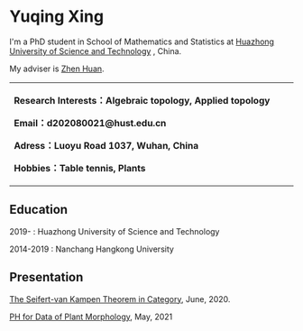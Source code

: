 # Yuqing Xing

I'm a PhD student in School of Mathematics and Statistics at [Huazhong University of Science and Technology](https://www.hust.edu.cn/) , China.

My adviser is [Zhen Huan](https://huanzhen84.github.io/zhenhuan/).


<table border="0">
  <tr>
    <td width="50%">
      <p><b>Research Interests：Algebraic topology, Applied topology </b></p>
      <p><b>Email：d202080021@hust.edu.cn</b></p>
      <p><b>Adress：Luoyu Road 1037, Wuhan, China</b></p>
      <p><b>Hobbies：Table tennis, Plants</b></p>
  </tr>
</table>

## Education

2019-     :  Huazhong University of Science and Technology

2014-2019 :  Nanchang Hangkong University

## Presentation
[The Seifert-van Kampen Theorem in Category](https://github.com/yubaba123/yuqing.github.io/blob/gh-pages/The%20Seifert-van%20Kampen%20Theorem%20in%20Category.pdf), June, 2020.

[PH for Data of Plant Morphology](https://github.com/yubaba123/yuqing.github.io/blob/gh-pages/Persistent%20Homology%20for%20Data%20of%20Plant%20Morphology.pdf), May, 2021
